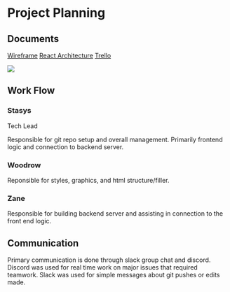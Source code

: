 # Project Planning

## Documents

[Wireframe](https://www.figma.com/file/CmgtkwtjE4xiymHYf43lts/Game?node-id=0%3A1)
[React Architecture](https://docs.google.com/drawings/d/160ELfGenJ_E1T48bNBDERzNOxjOVNGGu9gIElmDL6_0/edit?usp=sharing)
[Trello](https://trello.com/invite/b/YYGBhOrY/b78980c854688266e704cad09951e07c/mern-project-week)

![](https://files.slack.com/files-pri/T0351JZQ0-F01CSMY6YA3/20201023_105839.jpg)

## Work Flow

### Stasys
Tech Lead

Responsible for git repo setup and overall management. Primarily frontend logic and connection to backend server.

### Woodrow

Reponsible for styles, graphics, and html structure/filler.

### Zane

Responsible for building backend server and assisting in connection to the front end logic.

## Communication

Primary communication is done through slack group chat and discord. Discord was used for real time work on major issues that required teamwork. Slack was used for simple messages about git pushes or edits made. 

